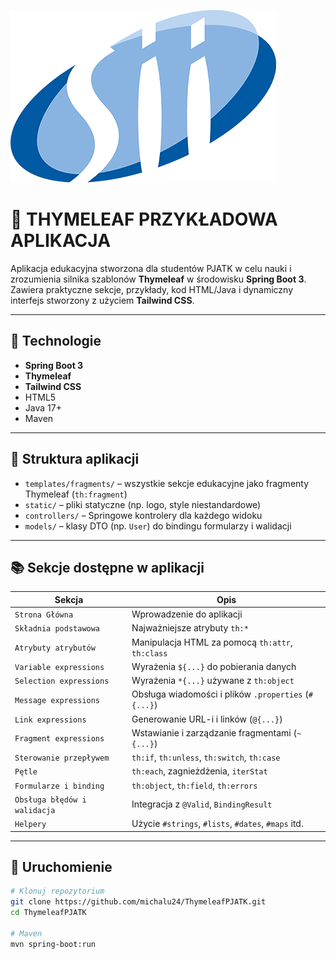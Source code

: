 ![image.png](src/main/resources/static/images/image.png)

# 🌿 THYMELEAF PRZYKŁADOWA APLIKACJA

Aplikacja edukacyjna stworzona dla studentów PJATK w celu nauki i zrozumienia silnika szablonów **Thymeleaf** w środowisku **Spring Boot 3**.  
Zawiera praktyczne sekcje, przykłady, kod HTML/Java i dynamiczny interfejs stworzony z użyciem **Tailwind CSS**.

---

## 🧱 Technologie

- **Spring Boot 3**
- **Thymeleaf**
- **Tailwind CSS**
- HTML5
- Java 17+
- Maven

---

## 📂 Struktura aplikacji

- `templates/fragments/` – wszystkie sekcje edukacyjne jako fragmenty Thymeleaf (`th:fragment`)
- `static/` – pliki statyczne (np. logo, style niestandardowe)
- `controllers/` – Springowe kontrolery dla każdego widoku
- `models/` – klasy DTO (np. `User`) do bindingu formularzy i walidacji

---

## 📚 Sekcje dostępne w aplikacji

| Sekcja                     | Opis |
|----------------------------|------|
| `Strona Główna`           | Wprowadzenie do aplikacji |
| `Składnia podstawowa`     | Najważniejsze atrybuty `th:*` |
| `Atrybuty atrybutów`      | Manipulacja HTML za pomocą `th:attr`, `th:class` |
| `Variable expressions`    | Wyrażenia `${...}` do pobierania danych |
| `Selection expressions`   | Wyrażenia `*{...}` używane z `th:object` |
| `Message expressions`     | Obsługa wiadomości i plików `.properties` (`#{...}`) |
| `Link expressions`        | Generowanie URL-i i linków (`@{...}`) |
| `Fragment expressions`    | Wstawianie i zarządzanie fragmentami (`~{...}`) |
| `Sterowanie przepływem`   | `th:if`, `th:unless`, `th:switch`, `th:case` |
| `Pętle`                   | `th:each`, zagnieżdżenia, `iterStat` |
| `Formularze i binding`    | `th:object`, `th:field`, `th:errors` |
| `Obsługa błędów i walidacja` | Integracja z `@Valid`, `BindingResult` |
| `Helpery`                 | Użycie `#strings`, `#lists`, `#dates`, `#maps` itd. |

---

## 🚀 Uruchomienie

```bash
# Klonuj repozytorium
git clone https://github.com/michalu24/ThymeleafPJATK.git
cd ThymeleafPJATK

# Maven
mvn spring-boot:run
